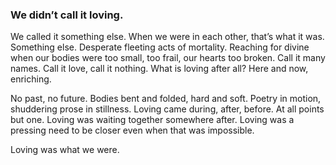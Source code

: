 ### We didn’t call it loving.

We called it something else. When we were in each other, that’s what it was. Something else. Desperate fleeting acts of mortality. Reaching for divine when our bodies were too small, too frail, our hearts too broken. Call it many names. Call it love, call it nothing. What is loving after all? Here and now, enriching.

No past, no future. Bodies bent and folded, hard and soft. Poetry in motion, shuddering prose in stillness. Loving came during, after, before. At all points but one. Loving was waiting together somewhere after. Loving was a pressing need to be closer even when that was impossible. 

Loving was what we were. 

